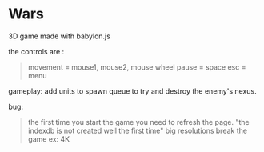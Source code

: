 # Wars
3D game made with babylon.js

the controls are :
> movement = mouse1, mouse2, mouse wheel
> pause = space
> esc = menu

gameplay: add units to spawn queue to try and destroy the enemy's nexus.

bug:
> the first time you start the game you need to refresh the page. "the indexdb is not created well the first time"
> big resolutions break the game ex: 4K
  
